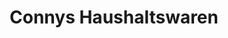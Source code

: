 ---
title: "Connys Haushaltswaren"
url: /ehrenfriedersdorf/connys-haushaltswaren/
shop: Haushaltsartikel
---